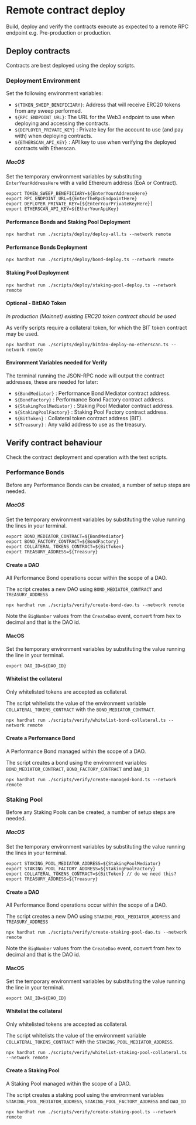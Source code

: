 # Remote contract deploy
Build, deploy and verify the contracts execute as expected to a remote RPC endpoint e.g. Pre-production or production.

## Deploy contracts
Contracts are best deployed using the deploy scripts.

### Deployment Environment
Set the following environment variables:
- `${TOKEN_SWEEP_BENEFICIARY}`: Address that will receive ERC20 tokens from any sweep performed.
- `${RPC_ENDPOINT_URL}`: The URL for the Web3 endpoint to use when deploying and accessing the contracts.
- `${DEPLOYER_PRIVATE_KEY}` : Private key for the account to use (and pay with) when deploying contracts.
- `${ETHERSCAN_API_KEY}` : API key to use when verifying the deployed contracts with Etherscan.

##### MacOS
Set the temporary environment variables by substituting `EnterYourAddressHere` with a valid Ethereum address (EoA or Contract).
```shell
export TOKEN_SWEEP_BENEFICIARY=${EnterYourAddressHere}
export RPC_ENDPOINT_URL=${EnterTheRpcEndpointHere}
export DEPLOYER_PRIVATE_KEY=[${EnterYourPrivateKeyHere}]
export ETHERSCAN_API_KEY=${EtherYourApiKey}
```

#### Performance Bonds and Staking Pool Deployment
```shell
npx hardhat run ./scripts/deploy/deploy-all.ts --network remote
```

#### Performance Bonds Deployment
```shell
npx hardhat run ./scripts/deploy/bond-deploy.ts --network remote
```

#### Staking Pool Deployment
```shell
npx hardhat run ./scripts/deploy/staking-pool-deploy.ts --network remote
```

#### Optional - BitDAO Token
_In production (Mainnet) existing ERC20 token contract should be used_

As verify scripts require a collateral token, for which the BIT token contract may be used.

```shell
npx hardhat run ./scripts/deploy/bitdao-deploy-no-etherscan.ts --network remote
```


#### Environment Variables needed for Verify

The terminal running the JSON-RPC node will output the contract addresses, these are needed for later:
- `${BondMediator}` : Performance Bond Mediator contract address.
- `${BondFactory}` : Performance Bond Factory contract address.
- `${StakingPoolMediator}` : Staking Pool Mediator contract address.
- `${StakingPoolFactory}` : Staking Pool Factory contract address.
- `${BitToken}` : Collateral token contract address (BIT).
- `${Treasury}` : Any valid address to use as the treasury.

## Verify contract behaviour
Check the contract deployment and operation with the test scripts.

### Performance Bonds
Before any Performance Bonds can be created, a number of setup steps are needed.

##### MacOS
Set the temporary environment variables by substituting the value running the lines in your terminal.
```shell
export BOND_MEDIATOR_CONTRACT=${BondMediator}
export BOND_FACTORY_CONTRACT=${BondFactory}
export COLLATERAL_TOKENS_CONTRACT=${BitToken}
export TREASURY_ADDRESS=${Treasury}
```

#### Create a DAO
All Performance Bond operations occur within the scope of a DAO.

The script creates a new DAO using `BOND_MEDIATOR_CONTRACT` and `TREASURY_ADDRESS`
```shell
npx hardhat run ./scripts/verify/create-bond-dao.ts --network remote
```

Note the `BigNumber` values from the `CreateDao` event, convert from hex to decimal and that is the DAO id.

#### MacOS
Set the temporary environment variables by substituting the value running the line in your terminal.
```shell
export DAO_ID=${DAO_ID}
```

#### Whitelist the collateral
Only whitelisted tokens are accepted as collateral.

The script whitelists the value of the environment variable `COLLATERAL_TOKENS_CONTRACT` with the `BOND_MEDIATOR_CONTRACT`.
```shell
npx hardhat run ./scripts/verify/whitelist-bond-collateral.ts --network remote
```

#### Create a Performance Bond
A Performance Bond managed within the scope of a DAO.

The script creates a bond using the environment variables `BOND_MEDIATOR_CONTRACT`, `BOND_FACTORY_CONTRACT` and `DAO_ID`
```shell
npx hardhat run ./scripts/verify/create-managed-bond.ts --network remote
```

### Staking Pool
Before any Staking Pools can be created, a number of setup steps are needed.

##### MacOS
Set the temporary environment variables by substituting the value running the lines in your terminal.
```shell
export STAKING_POOL_MEDIATOR_ADDRESS=${StakingPoolMediator}
export STAKING_POOL_FACTORY_ADDRESS=${StakingPoolFactory}
export COLLATERAL_TOKENS_CONTRACT=${BitToken} // do we need this?
export TREASURY_ADDRESS=${Treasury}
```

#### Create a DAO
All Performance Bond operations occur within the scope of a DAO.

The script creates a new DAO using `STAKING_POOL_MEDIATOR_ADDRESS` and `TREASURY_ADDRESS`
```shell
npx hardhat run ./scripts/verify/create-staking-pool-dao.ts --network remote
```

Note the `BigNumber` values from the `CreateDao` event, convert from hex to decimal and that is the DAO id.

#### MacOS
Set the temporary environment variables by substituting the value running the line in your terminal.
```shell
export DAO_ID=${DAO_ID}
```

#### Whitelist the collateral
Only whitelisted tokens are accepted as collateral.

The script whitelists the value of the environment variable `COLLATERAL_TOKENS_CONTRACT` with the `STAKING_POOL_MEDIATOR_ADDRESS`.
```shell
npx hardhat run ./scripts/verify/whitelist-staking-pool-collateral.ts --network remote
```

#### Create a Staking Pool
A Staking Pool managed within the scope of a DAO.

The script creates a staking pool using the environment variables `STAKING_POOL_MEDIATOR_ADDRESS`, `STAKING_POOL_FACTORY_ADDRESS` and `DAO_ID`
```shell
npx hardhat run ./scripts/verify/create-staking-pool.ts --network remote
```
